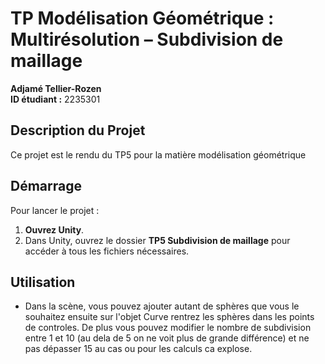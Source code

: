 # TP Modélisation Géométrique : Multirésolution – Subdivision de maillage

**Adjamé Tellier-Rozen**  
**ID étudiant :** 2235301  

## Description du Projet
Ce projet est le rendu du TP5 pour la matière modélisation géométrique

## Démarrage

Pour lancer le projet :

1. **Ouvrez Unity**.
2. Dans Unity, ouvrez le dossier **TP5 Subdivision de maillage** pour accéder à tous les fichiers nécessaires.

## Utilisation
- Dans la scène, vous pouvez ajouter autant de sphères que vous le souhaitez ensuite sur l'objet Curve rentrez les sphères dans les points de controles. De plus vous pouvez modifier le nombre de subdivision entre 1 et 10 (au dela de 5 on ne voit plus de grande différence) et ne pas dépasser 15 au cas ou pour les calculs ca explose.
